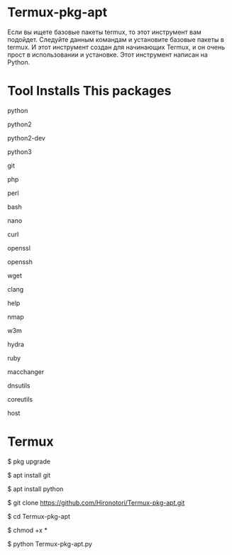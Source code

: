 # Termux-pkg-apt
Если вы ищете базовые пакеты termux, то этот инструмент вам подойдет. Следуйте данным командам и установите базовые пакеты в termux. И этот инструмент создан для начинающих Termux, и он очень прост в использовании и установке. Этот инструмент написан на Python.
# Tool Installs This packages 
python

python2

python2-dev

python3

git

php

perl

bash

nano

curl

openssl

openssh

wget

clang

help

nmap

w3m

hydra

ruby

macchanger

dnsutils

coreutils

host

# Termux

$ pkg upgrade

$ apt install git 

$ apt install python 

$ git clone https://github.com/Hironotori/Termux-pkg-apt.git

$ cd Termux-pkg-apt

$ chmod +x *

$ python Termux-pkg-apt.py
